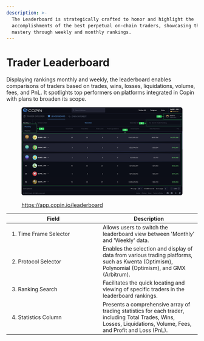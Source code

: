 ```yaml
---
description: >-
  The Leaderboard is strategically crafted to honor and highlight the
  accomplishments of the best perpetual on-chain traders, showcasing their
  mastery through weekly and monthly rankings.
---
```


# Trader Leaderboard

Displaying rankings monthly and weekly, the leaderboard enables comparisons of traders based on trades, wins, losses, liquidations, volume, fees, and PnL. It spotlights top performers on platforms integrated in Copin with plans to broaden its scope.

<figure><img src="../.gitbook/assets/image (4) (1) (1) (1) (1) (1).png" alt=""><figcaption><p><a href="https://app.copin.io/leaderboard">https://app.copin.io/leaderboard</a></p></figcaption></figure>

<table data-header-hidden><thead><tr><th width="233">Field</th><th>Description</th></tr></thead><tbody><tr><td><ol start="1"><li>Time Frame Selector</li></ol></td><td>Allows users to switch the leaderboard view between 'Monthly' and 'Weekly' data.</td></tr><tr><td><ol start="2"><li>Protocol Selector</li></ol></td><td>Enables the selection and display of data from various trading platforms, such as Kwenta (Optimism), Polynomial (Optimism), and GMX (Arbitrum).</td></tr><tr><td><ol start="3"><li>Ranking Search</li></ol></td><td>Facilitates the quick locating and viewing of specific traders in the leaderboard rankings.</td></tr><tr><td><ol start="4"><li>Statistics Column</li></ol></td><td>Presents a comprehensive array of trading statistics for each trader, including Total Trades, Wins, Losses, Liquidations, Volume, Fees, and Profit and Loss (PnL).</td></tr></tbody></table>
